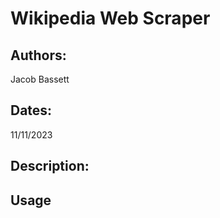 # Wikipedia Web Scraper

## Authors:
Jacob Bassett

## Dates:
11/11/2023

## Description:


## Usage


## 
